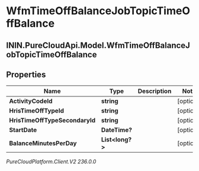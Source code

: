 # WfmTimeOffBalanceJobTopicTimeOffBalance

## ININ.PureCloudApi.Model.WfmTimeOffBalanceJobTopicTimeOffBalance

## Properties

|Name | Type | Description | Notes|
|------------ | ------------- | ------------- | -------------|
| **ActivityCodeId** | **string** |  | [optional] |
| **HrisTimeOffTypeId** | **string** |  | [optional] |
| **HrisTimeOffTypeSecondaryId** | **string** |  | [optional] |
| **StartDate** | **DateTime?** |  | [optional] |
| **BalanceMinutesPerDay** | **List&lt;long?&gt;** |  | [optional] |



_PureCloudPlatform.Client.V2 236.0.0_
